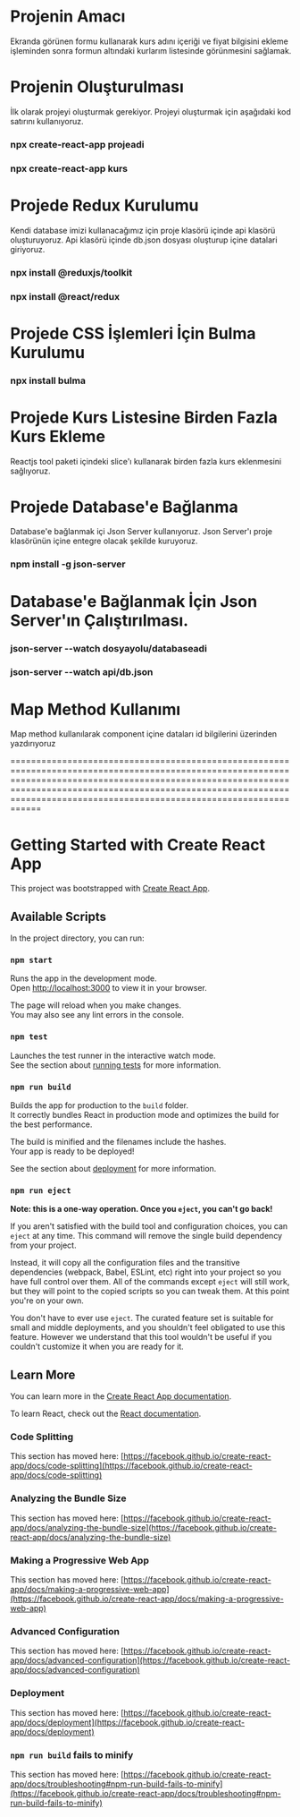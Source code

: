 # Projenin Amacı 
Ekranda görünen formu kullanarak kurs adını içeriği ve fiyat bilgisini ekleme işleminden sonra formun altındaki kurlarım listesinde görünmesini sağlamak.

# Projenin Oluşturulması
İlk olarak projeyi oluşturmak gerekiyor. Projeyi oluşturmak için aşağıdaki kod satırını kullanıyoruz.
### npx create-react-app projeadi
### npx create-react-app kurs

# Projede Redux Kurulumu
Kendi database imizi kullanacağımız için proje klasörü içinde api klasörü oluşturuyoruz. Api klasörü içinde db.json dosyası oluşturup içine datalari giriyoruz.
### npx install @reduxjs/toolkit
### npx install @react/redux

# Projede CSS İşlemleri İçin Bulma Kurulumu
### npx install bulma

# Projede Kurs Listesine Birden Fazla Kurs Ekleme
Reactjs tool paketi içindeki slice'ı kullanarak birden fazla kurs eklenmesini sağlıyoruz.

# Projede Database'e Bağlanma
Database'e bağlanmak içi Json Server kullanıyoruz. Json Server'ı proje klasörünün içine entegre olacak şekilde kuruyoruz.
### npm install -g json-server

# Database'e Bağlanmak İçin Json Server'ın Çalıştırılması.
### json-server --watch dosyayolu/databaseadi
### json-server --watch api/db.json

# Map Method Kullanımı 
Map method kullanılarak component içine dataları id bilgilerini üzerinden yazdırıyoruz

====================================================================================================================================================================================================================================================================================

# Getting Started with Create React App

This project was bootstrapped with [Create React App](https://github.com/facebook/create-react-app).

## Available Scripts

In the project directory, you can run:

### `npm start`

Runs the app in the development mode.\
Open [http://localhost:3000](http://localhost:3000) to view it in your browser.

The page will reload when you make changes.\
You may also see any lint errors in the console.

### `npm test`

Launches the test runner in the interactive watch mode.\
See the section about [running tests](https://facebook.github.io/create-react-app/docs/running-tests) for more information.

### `npm run build`

Builds the app for production to the `build` folder.\
It correctly bundles React in production mode and optimizes the build for the best performance.

The build is minified and the filenames include the hashes.\
Your app is ready to be deployed!

See the section about [deployment](https://facebook.github.io/create-react-app/docs/deployment) for more information.

### `npm run eject`

**Note: this is a one-way operation. Once you `eject`, you can't go back!**

If you aren't satisfied with the build tool and configuration choices, you can `eject` at any time. This command will remove the single build dependency from your project.

Instead, it will copy all the configuration files and the transitive dependencies (webpack, Babel, ESLint, etc) right into your project so you have full control over them. All of the commands except `eject` will still work, but they will point to the copied scripts so you can tweak them. At this point you're on your own.

You don't have to ever use `eject`. The curated feature set is suitable for small and middle deployments, and you shouldn't feel obligated to use this feature. However we understand that this tool wouldn't be useful if you couldn't customize it when you are ready for it.

## Learn More

You can learn more in the [Create React App documentation](https://facebook.github.io/create-react-app/docs/getting-started).

To learn React, check out the [React documentation](https://reactjs.org/).

### Code Splitting

This section has moved here: [https://facebook.github.io/create-react-app/docs/code-splitting](https://facebook.github.io/create-react-app/docs/code-splitting)

### Analyzing the Bundle Size

This section has moved here: [https://facebook.github.io/create-react-app/docs/analyzing-the-bundle-size](https://facebook.github.io/create-react-app/docs/analyzing-the-bundle-size)

### Making a Progressive Web App

This section has moved here: [https://facebook.github.io/create-react-app/docs/making-a-progressive-web-app](https://facebook.github.io/create-react-app/docs/making-a-progressive-web-app)

### Advanced Configuration

This section has moved here: [https://facebook.github.io/create-react-app/docs/advanced-configuration](https://facebook.github.io/create-react-app/docs/advanced-configuration)

### Deployment

This section has moved here: [https://facebook.github.io/create-react-app/docs/deployment](https://facebook.github.io/create-react-app/docs/deployment)

### `npm run build` fails to minify

This section has moved here: [https://facebook.github.io/create-react-app/docs/troubleshooting#npm-run-build-fails-to-minify](https://facebook.github.io/create-react-app/docs/troubleshooting#npm-run-build-fails-to-minify)
